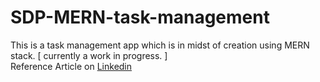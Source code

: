 # SDP-MERN-task-management
This is a task management app which is in midst of creation using MERN stack. [ currently a work in progress. ]
<br>Reference Article on [Linkedin](https://www.linkedin.com/posts/sripaada-pendem-603816285_taskmanagement-todolistapp-webbased-activity-7102535009038647297-cQi3?utm_source=share&utm_medium=member_android)
